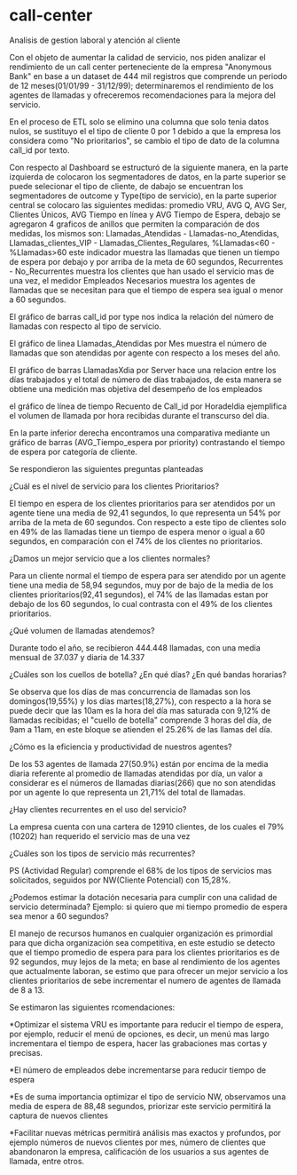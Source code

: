 # call-center
Analisis de gestion laboral y atención al cliente

Con el objeto de aumentar la calidad de servicio, nos piden analizar el rendimiento de un call center perteneciente de la empresa "Anonymous Bank" en base a un dataset de 444 mil registros que comprende un periodo de 12 meses(01/01/99 - 31/12/99); determinaremos el rendimiento de los agentes de llamadas y ofreceremos recomendaciones para la mejora del servicio.

En el proceso de ETL solo se elimino una columna que solo tenia datos nulos, se sustituyo el el tipo de cliente 0 por 1 debido a que la empresa los considera como "No prioritarios", se cambio el tipo de dato de la columna call_id por texto.

Con respecto al Dashboard se estructuró de la siguiente manera, en la parte izquierda de colocaron los segmentadores de datos, en la parte superior se puede selecionar el tipo de cliente, de dabajo se encuentran los segmentadores de outcome y Type(tipo de servicio), en la parte superior central se colocaro las siguientes medidas: promedio VRU, AVG Q, AVG Ser, Clientes Únicos, AVG Tiempo en línea y AVG Tiempo de Espera, debajo se agregaron 4 graficos de anillos que permiten la comparación de dos medidas, los mismos son: Llamadas_Atendidas - Llamadas-no_Atendidas, Llamadas_clientes_VIP - Llamadas_Clientes_Regulares, %Llamadas<60 - %Llamadas>60 este indicador muestra las llamadas que tienen un tiempo de espera por debajo y por arriba de la meta de 60 segundos, Recurrentes - No_Recurrentes muestra los clientes que han usado el servicio mas de una vez, el medidor Empleados Necesarios muestra los agentes de llamadas que se necesitan para que el tiempo de espera sea igual o menor a 60 segundos.

El gráfico de barras call_id por type nos indica la relación del número de llamadas con respecto al tipo de servicio.

El gráfico de linea Llamadas_Atendidas por Mes muestra el número de llamadas que son atendidas por agente con respecto a los meses del año.

El gráfico de barras LlamadasXdia por Server hace una relacion entre los días trabajados y el total de número de días trabajados, de esta manera se obtiene una medición mas objetiva del desempeño de los empleados

el gráfico de línea de tiempo Recuento de Call_id por Horadeldia ejemplifica el volumen de llamada por hora recibidas durante el transcurso del día.

En la parte inferior derecha encontramos una comparativa mediante un gráfico de barras (AVG_Tiempo_espera por priority) contrastando el tiempo de espera por categoría de cliente.

Se respondieron las siguientes preguntas planteadas 

¿Cuál es el nivel de servicio para los clientes Prioritarios?

El tiempo en espera de los clientes prioritarios para ser atendidos por un agente tiene una media de 92,41 segundos, lo que representa un 54% por arriba de la meta de 60 segundos. Con respecto a este tipo de clientes solo en 49% de las llamadas tiene un tiempo de espera menor o igual a 60 segundos, en comparación con el 74% de los clientes no prioritarios.

¿Damos un mejor servicio que a los clientes normales?

Para un cliente normal el tiempo de espera para ser atendido por un agente tiene una media de 58,94 segundos, muy por de bajo de la media de los clientes prioritarios(92,41 segundos), el 74% de las llamadas estan por debajo de los 60 segundos, lo cual contrasta con el 49% de los clientes prioritarios.

¿Qué volumen de llamadas atendemos?

Durante todo el año, se recibieron 444.448 llamadas, con una media mensual de 37.037 y diaria de 14.337

¿Cuáles son los cuellos de botella? ¿En qué días? ¿En qué bandas horarias?

Se observa que los días de mas concurrencia de llamadas son los domingos(19,55%) y los días martes(18,27%), con respecto a la hora se puede decir que  las 10am es la hora del día mas saturada con 9,12% de llamadas recibidas; el "cuello de botella" comprende 3 horas del día, de 9am a 11am, en este bloque se atienden el 25.26% de las llamas del día.

¿Cómo es la eficiencia y productividad de nuestros agentes?

De los 53 agentes de llamada 27(50.9%) están por encima de la media diaria referente al promedio de llamadas atendidas por día, un valor a considerar es el números de llamadas diarias(266) que no son atendidas por un agente lo que representa un 21,71% del total de llamadas.

¿Hay clientes recurrentes en el uso del servicio?

La empresa cuenta con una cartera de 12910 clientes, de los cuales el 79%(10202) han requerido el servicio mas de una vez

¿Cuáles son los tipos de servicio más recurrentes?

PS (Actividad Regular) comprende el 68% de los tipos de servicios mas solicitados, seguidos por NW(Cliente Potencial) con 15,28%.

¿Podemos estimar la dotación necesaria para cumplir con una calidad de servicio determinada?  Ejemplo: si quiero que mi tiempo promedio de espera sea menor a 60 segundos?

El manejo de recursos humanos en cualquier organización es primordial para que dicha organización sea competitiva, en este estudio se detecto que el tiempo promedio de espera para para los clientes prioritarios es de 92 segundos, muy lejos de la meta; en base al rendimiento de los  agentes que actualmente laboran, se estimo que para ofrecer un mejor servicio a los clientes prioritarios de sebe incrementar el numero de agentes de llamada de 8 a 13.

Se estimaron las siguientes rcomendaciones:

*Optimizar el sistema VRU es importante para reducir el tiempo de espera, por ejemplo, reducir el menú de opciones, es decir, un menú mas largo incrementara el tiempo de espera, hacer las grabaciones mas cortas y precisas.



*El número de empleados debe incrementarse para reducir tiempo de espera



*Es de suma importancia optimizar el tipo de servicio NW, observamos una media de espera de 88,48 segundos, priorizar este servicio permitirá la captura de nuevos clientes



*Facilitar nuevas métricas permitirá análisis mas exactos y profundos, por ejemplo números de nuevos clientes por mes, número de clientes que abandonaron la empresa, calificación de los usuarios a sus agentes de llamada, entre otros.